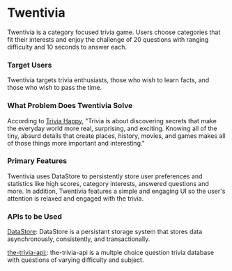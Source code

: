 # Twentivia
Twentivia is a category focused trivia game. Users choose categories that fit their interests and enjoy the challenge of 20 questions with ranging difficulty and 10 seconds to answer each. 

### Target Users
Twentivia targets trivia enthusiasts, those who wish to learn facts, and those who wish to pass the time. 

### What Problem Does Twentivia Solve
According to [Trivia Happy](https://triviahappy.com/whytriviamatters), "Trivia is about discovering secrets that make the everyday world more real, surprising, and exciting. Knowing all of the tiny, absurd details that create places, history, movies, and games makes all of those things more important and interesting."

### Primary Features
Twentivia uses DataStore to persistently store user preferences and statistics like high scores, category interests, answered questions and more. In addition, Twentivia features a simple and engaging UI so the user's attention is relaxed and engaged with the trivia. 

### APIs to be Used
[DataStore](https://developer.android.com/jetpack/androidx/releases/datastore): DataStore is a persistant storage system that stores data asynchronously, consistently, and transactionally.

[the-trivia-api:](https://the-trivia-api.com/docs/): the-trivia-api is a multple choice question trivia database with questions of varying difficulty and subject. 


